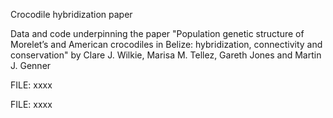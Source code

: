 Crocodile hybridization paper

Data and code underpinning the paper "Population genetic structure of Morelet’s and American crocodiles in Belize: hybridization, connectivity and conservation" by Clare J. Wilkie, Marisa M. Tellez, Gareth Jones and Martin J. Genner

FILE: xxxx

FILE: xxxx
